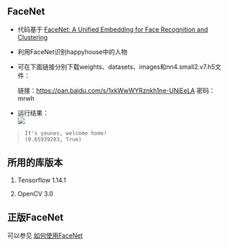 ## FaceNet

* 代码基于 [FaceNet: A Unified Embedding for Face Recognition and Clustering](https://arxiv.org/abs/1503.03832)

* 利用FaceNet识别happyhouse中的人物

* 可在下面链接分别下载weights、datasets、images和nn4.small2.v7.h5文件：

    链接：https://pan.baidu.com/s/1xkWwWYRznkh1ne-UNjEeLA 密码：mrwh

* 运行结果：<br>
![](https://github.com/yanx27/DeepLearning-Study/blob/master/FaceNet/camera_0.jpg)

>     It's younes, welcome home!
>     (0.65939283, True)

	
## 所用的库版本
1. Tensorflow 1.14.1

2. OpenCV 3.0

## 正版FaceNet
可以参见 [如何使用FaceNet](https://blog.csdn.net/hua18513115569/article/details/78409245)

